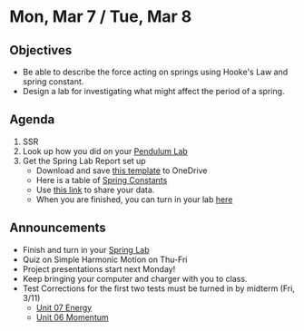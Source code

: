 Mon, Mar 7 / Tue, Mar 8
=================== 
  
Objectives  
------------  
- Be able to describe the force acting on springs using Hooke's Law and spring constant.
- Design a lab for investigating what might affect the period of a spring.

Agenda    
---------    

1. SSR
2. Look up how you did on your [Pendulum Lab][pend]
3. Get the Spring Lab Report set up
	- Download and save [this template][temp] to OneDrive
	- Here is a table of [Spring Constants][k]
	- Use [this link][share] to share your data.
	- When you are finished, you can turn in your lab [here][turnin]

Announcements 
-------------  
- Finish and turn in your [Spring Lab][turnin]
- Quiz on Simple Harmonic Motion on Thu-Fri
- Project presentations start next Monday!
- Keep bringing your computer and charger with you to class.
- Test Corrections for the first two tests must be turned in by midterm (Fri, 3/11)
	- [Unit 07 Energy](https://avon.schoology.com/assignment/5656214362/)
	- [Unit 06 Momentum](https://avon.schoology.com/assignment/5574857809/)


[pend]: https://avon.schoology.com/assignment/5690527389/info
[temp]: https://avon.schoology.com/course/5138386979/materials/gp/5736808063
[k]: https://avon.schoology.com/course/5138386979/materials/gp/5743145081
[share]: https://avon.schoology.com/course/5138386979/materials/discussion/view/5736829268
[turnin]: https://avon.schoology.com/assignment/5743142469/
<!--stackedit_data:
eyJoaXN0b3J5IjpbLTg1NDE3OTAwNCwxNDQ2NjY2OTU4LC0zMz
k1NTYyNDAsLTc3NDg3MTgxNiwtOTc4MTQ3MzQzLC0yMTQwNzIz
NzEsLTU1NzIxMzY2NywzNzk2MTI5NzgsMjAxMzAyMTM4Nyw2OT
A3MTgxMCwxODc4Njc5NjE2LDE0MjY1MDc2OTksLTIxMjM3OTg1
NTMsMjU0MDE2MjUsLTEzNDY0NzYzNTksMTYxNzMxMjMxNywzND
czNzI3MzgsLTY5ODUyNDExMiwtMjA5ODU1OTM0LC02NjE5NTUx
ODVdfQ==
-->